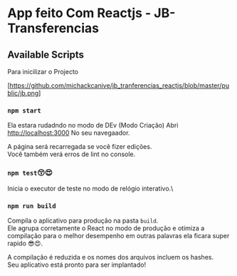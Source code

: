 # App feito Com Reactjs - JB-Transferencias


## Available Scripts

Para inicilizar o Projecto

[https://github.com/michackcanive/jb_tranferencias_reactjs/blob/master/public/jb.png]

### `npm start`

Ela estara rudadndo no modo de DEv (Modo Criação)
Abri [http://localhost:3000](http://localhost:3000) No seu navegaador.

A página será recarregada se você fizer edições.\
Você também verá erros de lint no console.

### `npm test`😚😍

Inicia o executor de teste no modo de relógio interativo.\

### `npm run build`

Compila o aplicativo para produção na pasta `build`.\
Ele agrupa corretamente o React no modo de produção e otimiza a compilação para o melhor desempenho em outras palavras ela ficara super rapido 😎😍.



A compilação é reduzida e os nomes dos arquivos incluem os hashes.\
Seu aplicativo está pronto para ser implantado!


